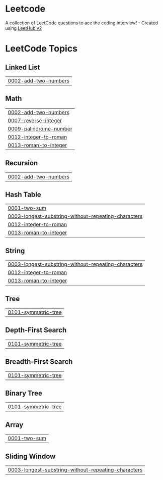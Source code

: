 # Leetcode
A collection of LeetCode questions to ace the coding interview! - Created using [LeetHub v2](https://github.com/arunbhardwaj/LeetHub-2.0)

<!---LeetCode Topics Start-->
# LeetCode Topics
## Linked List
|  |
| ------- |
| [0002-add-two-numbers](https://github.com/AdityaGupta0001/Leetcode/tree/master/0002-add-two-numbers) |
## Math
|  |
| ------- |
| [0002-add-two-numbers](https://github.com/AdityaGupta0001/Leetcode/tree/master/0002-add-two-numbers) |
| [0007-reverse-integer](https://github.com/AdityaGupta0001/Leetcode/tree/master/0007-reverse-integer) |
| [0009-palindrome-number](https://github.com/AdityaGupta0001/Leetcode/tree/master/0009-palindrome-number) |
| [0012-integer-to-roman](https://github.com/AdityaGupta0001/Leetcode/tree/master/0012-integer-to-roman) |
| [0013-roman-to-integer](https://github.com/AdityaGupta0001/Leetcode/tree/master/0013-roman-to-integer) |
## Recursion
|  |
| ------- |
| [0002-add-two-numbers](https://github.com/AdityaGupta0001/Leetcode/tree/master/0002-add-two-numbers) |
## Hash Table
|  |
| ------- |
| [0001-two-sum](https://github.com/AdityaGupta0001/Leetcode/tree/master/0001-two-sum) |
| [0003-longest-substring-without-repeating-characters](https://github.com/AdityaGupta0001/Leetcode/tree/master/0003-longest-substring-without-repeating-characters) |
| [0012-integer-to-roman](https://github.com/AdityaGupta0001/Leetcode/tree/master/0012-integer-to-roman) |
| [0013-roman-to-integer](https://github.com/AdityaGupta0001/Leetcode/tree/master/0013-roman-to-integer) |
## String
|  |
| ------- |
| [0003-longest-substring-without-repeating-characters](https://github.com/AdityaGupta0001/Leetcode/tree/master/0003-longest-substring-without-repeating-characters) |
| [0012-integer-to-roman](https://github.com/AdityaGupta0001/Leetcode/tree/master/0012-integer-to-roman) |
| [0013-roman-to-integer](https://github.com/AdityaGupta0001/Leetcode/tree/master/0013-roman-to-integer) |
## Tree
|  |
| ------- |
| [0101-symmetric-tree](https://github.com/AdityaGupta0001/Leetcode/tree/master/0101-symmetric-tree) |
## Depth-First Search
|  |
| ------- |
| [0101-symmetric-tree](https://github.com/AdityaGupta0001/Leetcode/tree/master/0101-symmetric-tree) |
## Breadth-First Search
|  |
| ------- |
| [0101-symmetric-tree](https://github.com/AdityaGupta0001/Leetcode/tree/master/0101-symmetric-tree) |
## Binary Tree
|  |
| ------- |
| [0101-symmetric-tree](https://github.com/AdityaGupta0001/Leetcode/tree/master/0101-symmetric-tree) |
## Array
|  |
| ------- |
| [0001-two-sum](https://github.com/AdityaGupta0001/Leetcode/tree/master/0001-two-sum) |
## Sliding Window
|  |
| ------- |
| [0003-longest-substring-without-repeating-characters](https://github.com/AdityaGupta0001/Leetcode/tree/master/0003-longest-substring-without-repeating-characters) |
<!---LeetCode Topics End-->